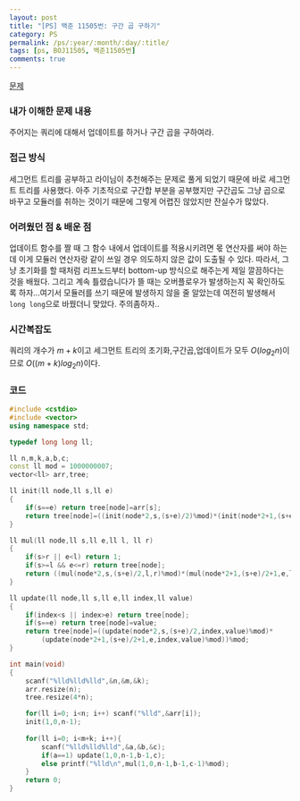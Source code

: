 ```yaml
---
layout: post
title: "[PS] 백준 11505번: 구간 곱 구하기"
category: PS
permalink: /ps/:year/:month/:day/:title/
tags: [ps, BOJ11505, 백준11505번]
comments: true
---
```


[문제](https://www.acmicpc.net/problem/11505)

### 내가 이해한 문제 내용

주어지는 쿼리에 대해서 업데이트를 하거나 구간 곱을 구하여라.

### 접근 방식

세그먼트 트리를 공부하고 라이님이 추천해주는 문제로 풀게 되었기 때문에 바로 세그먼트 트리를 사용했다. 아주 기초적으로 구간합 부분을 공부했지만 구간곱도 그냥 곱으로 바꾸고 모듈러를 취하는 것이기 때문에 그렇게 어렵진 않았지만 잔실수가 많았다.

### 어려웠던 점 & 배운 점

업데이트 함수를 짤 때 그 함수 내에서 업데이트를 적용시키려면 몫 연산자를 써야 하는데 이게 모듈러 연산자랑 같이 쓰일 경우 의도하지 않은 값이 도출될 수 있다. 따라서, 그냥 초기화를 할 때처럼 리프노드부터 bottom-up 방식으로 해주는게 제일 깔끔하다는 것을 배웠다. 그리고 계속 틀렸습니다가 뜰 때는 오버플로우가 발생하는지 꼭 확인하도록 하자...여기서 모듈러를 쓰기 때문에 발생하지 않을 줄 알았는데  여전히 발생해서 `long long`으로 바꿨더니 맞았다. 주의좀하자..

### 시간복잡도

쿼리의 개수가 $m+k$이고 세그먼트 트리의 초기화,구간곱,업데이트가 모두 $O(log_2n)$이므로 $O((m+k)log_2n)$이다.

### 코드

```c++
#include <cstdio>
#include <vector>
using namespace std;

typedef long long ll;

ll n,m,k,a,b,c;
const ll mod = 1000000007;
vector<ll> arr,tree;

ll init(ll node,ll s,ll e)
{
    if(s==e) return tree[node]=arr[s];
    return tree[node]=((init(node*2,s,(s+e)/2)%mod)*(init(node*2+1,(s+e)/2+1,e)%mod))%mod;
}

ll mul(ll node,ll s,ll e,ll l, ll r)
{
    if(s>r || e<l) return 1;
    if(s>=l && e<=r) return tree[node];
    return ((mul(node*2,s,(s+e)/2,l,r)%mod)*(mul(node*2+1,(s+e)/2+1,e,l,r)%mod))%mod;
}

ll update(ll node,ll s,ll e,ll index,ll value)
{
    if(index<s || index>e) return tree[node];
    if(s==e) return tree[node]=value;
    return tree[node]=((update(node*2,s,(s+e)/2,index,value)%mod)*
        (update(node*2+1,(s+e)/2+1,e,index,value)%mod))%mod;
}

int main(void)
{
    scanf("%lld%lld%lld",&n,&m,&k);
    arr.resize(n);
    tree.resize(4*n);

    for(ll i=0; i<n; i++) scanf("%lld",&arr[i]);
    init(1,0,n-1);
    
    for(ll i=0; i<m+k; i++){
        scanf("%lld%lld%lld",&a,&b,&c);
        if(a==1) update(1,0,n-1,b-1,c);
        else printf("%lld\n",mul(1,0,n-1,b-1,c-1)%mod);
    }
    return 0;
}
```


